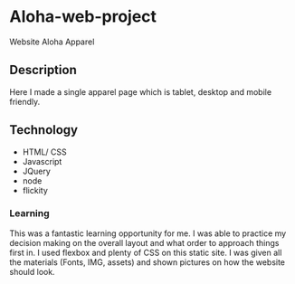 # Aloha-web-project
Website Aloha Apparel 


## Description
Here I made a single apparel page which is tablet, desktop and mobile friendly.



## Technology
* HTML/ CSS
* Javascript
* JQuery
* node
* flickity

### Learning

This was a fantastic learning opportunity for me. I was able to practice my decision making on the overall layout and what order to approach things first in. I used flexbox and plenty of CSS on this static site. I was given all the materials (Fonts, IMG, assets) and shown pictures on how the website should look.

